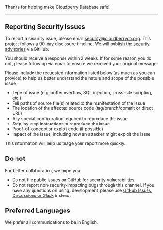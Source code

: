 Thanks for helping make Cloudberry Database safe!

---

## Reporting Security Issues

To report a security issue, please email
[security@cloudberrydb.org](mailto:security@cloudberrydb.org). This
project follows a 90-day disclosure timeline. We will publish the
[security
advisories](https://github.com/cloudberrydb/cloudberrydb/security/advisories)
via GitHub.

You should receive a response within 2 weeks. If for some reason you
do not, please follow up via email to ensure we received your original
message.

Please include the requested information listed below (as much as you
can provide) to help us better understand the nature and scope of the
possible issue:

* Type of issue (e.g. buffer overflow, SQL injection, cross-site
  scripting, etc.)
* Full paths of source file(s) related to the manifestation of the
  issue
* The location of the affected source code (tag/branch/commit or
  direct URL)
* Any special configuration required to reproduce the issue
* Step-by-step instructions to reproduce the issue
* Proof-of-concept or exploit code (if possible)
* Impact of the issue, including how an attacker might exploit the
  issue

This information will help us triage your report more quickly.

## Do not

For better collaboration, we hope you:

- Do not file public issues on GitHub for security vulnerabilities.
- Do not report non-security-impacting bugs through this channel. If
  you have any questions on using, development, please use [GitHub
  Issues, Discussions or
  Slack](https://github.com/cloudberrydb/cloudberrydb/issues/new/choose)
  instead.

## Preferred Languages

We prefer all communications to be in English.
